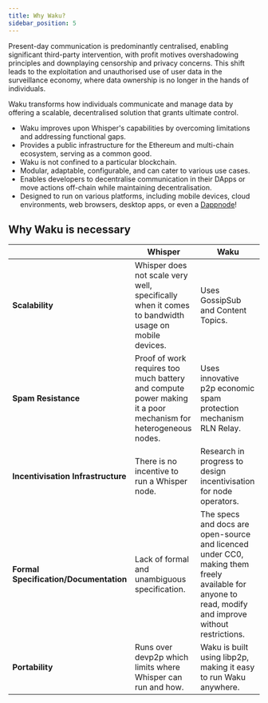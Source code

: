 ```yaml
---
title: Why Waku?
sidebar_position: 5
---
```


Present-day communication is predominantly centralised, enabling significant third-party intervention, with profit motives overshadowing principles and downplaying censorship and privacy concerns. This shift leads to the exploitation and unauthorised use of user data in the surveillance economy, where data ownership is no longer in the hands of individuals.

Waku transforms how individuals communicate and manage data by offering a scalable, decentralised solution that grants ultimate control.

- Waku improves upon Whisper's capabilities by overcoming limitations and addressing functional gaps.
- Provides a public infrastructure for the Ethereum and multi-chain ecosystem, serving as a common good.
- Waku is not confined to a particular blockchain.
- Modular, adaptable, configurable, and can cater to various use cases.
- Enables developers to decentralise communication in their DApps or move actions off-chain while maintaining decentralisation.
- Designed to run on various platforms, including mobile devices, cloud environments, web browsers, desktop apps, or even a [Dappnode](https://dappnode.com/)!

## Why Waku is necessary

| | Whisper | Waku |
| - | - | - |
| **Scalability** | Whisper does not scale very well, specifically when it comes to bandwidth usage on mobile devices. | Uses GossipSub and Content Topics. |
| **Spam Resistance** | Proof of work requires too much battery and compute power making it a poor mechanism for heterogeneous nodes. | Uses innovative p2p economic spam protection mechanism RLN Relay. |
| **Incentivisation Infrastructure** | There is no incentive to run a Whisper node. | Research in progress to design incentivisation for node operators. |
| **Formal Specification/Documentation** | Lack of formal and unambiguous specification. | The specs and docs are open-source and licenced under CC0, making them freely available for anyone to read, modify and improve without restrictions. |
| **Portability** | Runs over devp2p which limits where Whisper can run and how. | Waku is built using libp2p, making it easy to run Waku anywhere. |